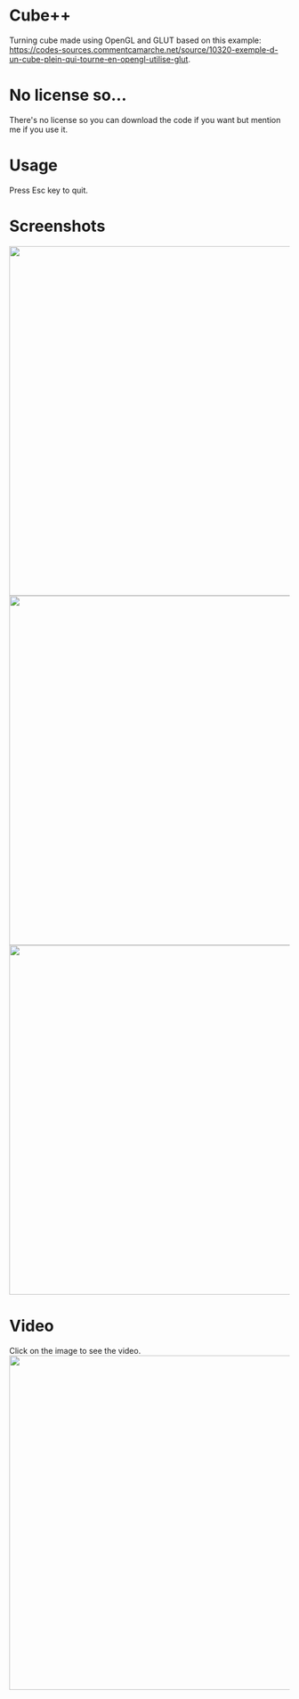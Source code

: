 # Cube++
Turning cube made using OpenGL and GLUT based on this example: https://codes-sources.commentcamarche.net/source/10320-exemple-d-un-cube-plein-qui-tourne-en-opengl-utilise-glut.

# No license so...
There's no license so you can download the code if you want but mention me if you use it.

# Usage
Press Esc key to quit.

# Screenshots
<img name="screenshot1" src="https://user-images.githubusercontent.com/71902913/111007864-1b363a00-8390-11eb-9ec5-69c6dc91d402.png" height="627px">
<img name="screenshot2" src="https://user-images.githubusercontent.com/71902913/111007866-1bced080-8390-11eb-8934-323dfb5359dd.png" height="627px">
<img name="screenshot3" src="https://user-images.githubusercontent.com/71902913/111007870-1bced080-8390-11eb-8a86-22d367d4ba3f.png" height="627px">

# Video
Click on the image to see the video.  
<a target="_blank" href="https://user-images.githubusercontent.com/71902913/111369965-ef6cca00-8697-11eb-92d2-4069a72b17c4.mp4">
  <img name="video" src="https://user-images.githubusercontent.com/71902913/111379428-6b204400-86a3-11eb-8696-e988bff50eaf.png" height="600px">
</a>
